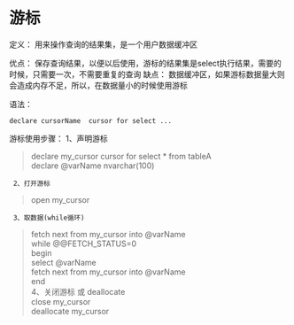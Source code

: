 # 游标
  定义：
    用来操作查询的结果集，是一个用户数据缓冲区
  
  优点：
    保存查询结果，以便以后使用，游标的结果集是select执行结果，需要的时候，只需要一次，不需要重复的查询
  缺点：
    数据缓冲区，如果游标数据量大则会造成内存不足，所以，在数据量小的时候使用游标
    
   语法：
   ```
   declare cursorName  cursor for select ...
   ```
   
   游标使用步骤：
1、声明游标  
> declare  my_cursor cursor for select * from  tableA  
> declare @varName nvarchar(100)  

     2、打开游标  
> open my_cursor  

     3、取数据(while循环)  
>fetch next from my_cursor into @varName  
>while @@FETCH_STATUS=0  
>begin  
>  select @varName  
>  fetch next from my_cursor into @varName  
>end  
     4、关闭游标 或 deallocate  
>close my_cursor  
>deallocate my_cursor  
>
     
